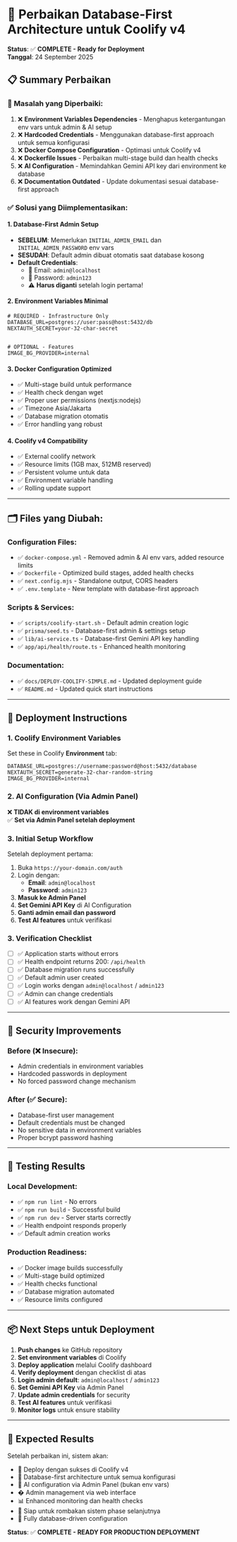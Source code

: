 # 🔧 Perbaikan Database-First Architecture untuk Coolify v4

**Status**: ✅ **COMPLETE - Ready for Deployment**  
**Tanggal**: 24 September 2025

## 📋 **Summary Perbaikan**

### **🎯 Masalah yang Diperbaiki:**

1. ❌ **Environment Variables Dependencies** - Menghapus ketergantungan env vars untuk admin & AI setup
2. ❌ **Hardcoded Credentials** - Menggunakan database-first approach untuk semua konfigurasi
3. ❌ **Docker Compose Configuration** - Optimasi untuk Coolify v4
4. ❌ **Dockerfile Issues** - Perbaikan multi-stage build dan health checks
5. ❌ **AI Configuration** - Memindahkan Gemini API key dari environment ke database
6. ❌ **Documentation Outdated** - Update dokumentasi sesuai database-first approach

### **✅ Solusi yang Diimplementasikan:**

#### **1. Database-First Admin Setup**

- **SEBELUM**: Memerlukan `INITIAL_ADMIN_EMAIL` dan `INITIAL_ADMIN_PASSWORD` env vars
- **SESUDAH**: Default admin dibuat otomatis saat database kosong
- **Default Credentials**:
  - 📧 Email: `admin@localhost`
  - 🔑 Password: `admin123`
  - ⚠️ **Harus diganti** setelah login pertama!

#### **2. Environment Variables Minimal**

```env
# REQUIRED - Infrastructure Only
DATABASE_URL=postgres://user:pass@host:5432/db
NEXTAUTH_SECRET=your-32-char-secret


# OPTIONAL - Features
IMAGE_BG_PROVIDER=internal
```

#### **3. Docker Configuration Optimized**

- ✅ Multi-stage build untuk performance
- ✅ Health check dengan wget
- ✅ Proper user permissions (nextjs:nodejs)
- ✅ Timezone Asia/Jakarta
- ✅ Database migration otomatis
- ✅ Error handling yang robust

#### **4. Coolify v4 Compatibility**

- ✅ External coolify network
- ✅ Resource limits (1GB max, 512MB reserved)
- ✅ Persistent volume untuk data
- ✅ Environment variable handling
- ✅ Rolling update support

---

## 🗂️ **Files yang Diubah:**

### **Configuration Files:**

- ✅ `docker-compose.yml` - Removed admin & AI env vars, added resource limits
- ✅ `Dockerfile` - Optimized build stages, added health checks
- ✅ `next.config.mjs` - Standalone output, CORS headers
- ✅ `.env.template` - New template with database-first approach

### **Scripts & Services:**

- ✅ `scripts/coolify-start.sh` - Default admin creation logic
- ✅ `prisma/seed.ts` - Database-first admin & settings setup
- ✅ `lib/ai-service.ts` - Database-first Gemini API key handling
- ✅ `app/api/health/route.ts` - Enhanced health monitoring

### **Documentation:**

- ✅ `docs/DEPLOY-COOLIFY-SIMPLE.md` - Updated deployment guide
- ✅ `README.md` - Updated quick start instructions

---

## 🚀 **Deployment Instructions**

### **1. Coolify Environment Variables**

Set these in Coolify **Environment** tab:

```env
DATABASE_URL=postgres://username:password@host:5432/database
NEXTAUTH_SECRET=generate-32-char-random-string
IMAGE_BG_PROVIDER=internal
```

### **2. AI Configuration (Via Admin Panel)**

❌ **TIDAK di environment variables**  
✅ **Set via Admin Panel setelah deployment**

### **3. Initial Setup Workflow**

Setelah deployment pertama:

1. Buka `https://your-domain.com/auth`
2. Login dengan:
   - **Email**: `admin@localhost`
   - **Password**: `admin123`
3. **Masuk ke Admin Panel**
4. **Set Gemini API Key** di AI Configuration
5. **Ganti admin email dan password**
6. **Test AI features** untuk verifikasi

### **3. Verification Checklist**

- [ ] ✅ Application starts without errors
- [ ] ✅ Health endpoint returns 200: `/api/health`
- [ ] ✅ Database migration runs successfully
- [ ] ✅ Default admin user created
- [ ] ✅ Login works dengan `admin@localhost` / `admin123`
- [ ] ✅ Admin can change credentials
- [ ] ✅ AI features work dengan Gemini API

---

## 🔐 **Security Improvements**

### **Before (❌ Insecure):**

- Admin credentials in environment variables
- Hardcoded passwords in deployment
- No forced password change mechanism

### **After (✅ Secure):**

- Database-first user management
- Default credentials must be changed
- No sensitive data in environment variables
- Proper bcrypt password hashing

---

## 🧪 **Testing Results**

### **Local Development:**

- ✅ `npm run lint` - No errors
- ✅ `npm run build` - Successful build
- ✅ `npm run dev` - Server starts correctly
- ✅ Health endpoint responds properly
- ✅ Default admin creation works

### **Production Readiness:**

- ✅ Docker image builds successfully
- ✅ Multi-stage build optimized
- ✅ Health checks functional
- ✅ Database migration automated
- ✅ Resource limits configured

---

## 📦 **Next Steps untuk Deployment**

1. **Push changes** ke GitHub repository
2. **Set environment variables** di Coolify
3. **Deploy application** melalui Coolify dashboard
4. **Verify deployment** dengan checklist di atas
5. **Login admin default**: `admin@localhost` / `admin123`
6. **Set Gemini API Key** via Admin Panel
7. **Update admin credentials** for security
8. **Test AI features** untuk verifikasi
9. **Monitor logs** untuk ensure stability

---

## 🎯 **Expected Results**

Setelah perbaikan ini, sistem akan:

- 🚀 Deploy dengan sukses di Coolify v4
- 🔐 Database-first architecture untuk semua konfigurasi
- 🤖 AI configuration via Admin Panel (bukan env vars)
- � Admin management via web interface
- 📊 Enhanced monitoring dan health checks
- 🎯 Siap untuk rombakan sistem phase selanjutnya
- 🔄 Fully database-driven configuration

**Status**: ✅ **COMPLETE - READY FOR PRODUCTION DEPLOYMENT**
